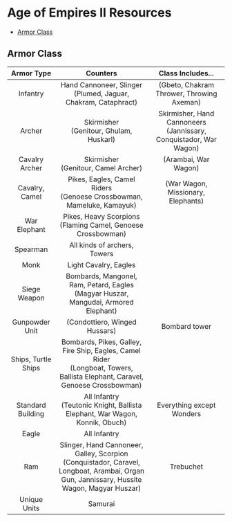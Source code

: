 # Age of Empires II Resources

+ [Armor Class](#armor-class)

## Armor Class

| Armor Type      	| Counters   		     							| Class Includes...        |
|:-------------------:	|:------------------------------------------------------:			|:--------------------------------:|
| Infantry 	  	| Hand Cannoneer, Slinger <br>(Plumed, Jaguar, Chakram, Cataphract)		| (Gbeto, Chakram Thrower, Throwing Axeman)
| Archer	  	| Skirmisher <br>(Genitour, Ghulam, Huskarl)					| Skirmisher, Hand Cannoneers (Jannissary, Conquistador, War Wagon)
| Cavalry Archer  	| Skirmisher <br>(Genitour, Camel Archer)					| (Arambai, War Wagon)
| Cavalry, Camel  	| Pikes, Eagles, Camel Riders <br>(Genoese Crossbowman, Mameluke, Kamayuk)	| (War Wagon, Missionary, Elephants)	
| War Elephant  	| Pikes, Heavy Scorpions <br>(Flaming Camel, Genoese Crossbowman)	        |
| Spearman	  	| All kinds of archers, Towers	      						|
| Monk		  	| Light Cavalry, Eagles			    					| 
| Siege Weapon  	| Bombards, Mangonel, Ram, Petard, Eagles <br>(Magyar Huszar, Mangudai, Armored Elephant)|	
| Gunpowder Unit	| (Condottiero, Winged Hussars)	      						| Bombard tower
| Ships, Turtle Ships	| Bombards, Pikes, Galley, Fire Ship, Eagles, Camel Rider <br>(Longboat, Towers, Ballista Elephant, Caravel, Genoese Crossbowman) |
| Standard Building	| All Infantry <br>(Teutonic Knight, Ballista Elephant, War Wagon, Konnik, Obuch)  | Everything except Wonders
| Eagle			| All Infantry       								|
| Ram			| Slinger, Hand Cannoneer, Galley, Scorpion <br>(Conquistador, Caravel, Longboat, Arambai, Organ Gun, Jannissary, Hussite Wagon, Magyar Huszar)	| Trebuchet
| Unique Units		| Samurai		      							|
